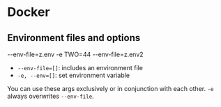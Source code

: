 Docker
======

Environment files and options
-----------------------------

--env-file=z.env -e TWO=44 --env-file=z.env2

- `--env-file=[]`: includes an environment file
- `-e, --env=[]`: set environment variable

You can use these args exclusively or in conjunction with each other. `-e` always overwrites `--env-file`.
